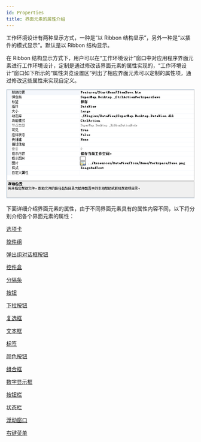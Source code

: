 ```yaml
---
id: Properties
title: 界面元素的属性介绍
---
```

工作环境设计有两种显示方式，一种是“以 Ribbon 结构显示”，另外一种是“以插件的模式显示”。默认是以 Ribbon 结构显示。

在 Ribbon 结构显示方式下，用户可以在“工作环境设计”窗口中对应用程序界面元素进行工作环境设计，定制是通过修改该界面元素的属性实现的，“工作环境设计”窗口如下所示的“属性浏览设置区”列出了相应界面元素可以定制的属性项，通过修改这些属性来实现自定义。

![](img/PropertyRegion.png)  

  
下面详细介绍界面元素的属性，由于不同界面元素具有的属性内容不同，以下将分别介绍各个界面元素的属性：

 [选项卡](Properties_Tab)

 [控件组](Properties_Group)

 [弹出组对话框按钮](Properties_Lauch)

 [控件盒](Properties_Box)

 [分隔条](Properties_Seperator)

 [按钮](Properties_Button)

 [下拉按钮](Properties_ButtonDrop)

 [复选框](Properties_Check)

 [文本框](Properties_Text)

 [标签](Properties_Label)

 [颜色按钮](Properties_Color)

 [组合框](Properties_Comb)

 [数字显示框](Properties_Interger)

 [按钮栏](Properties_Gallery)

 [状态栏](Properties_Satus)

 [浮动窗口](Properties_Dockbar)

 [右键菜单](Properties_Context)
